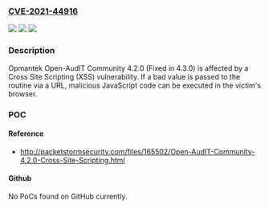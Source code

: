 ### [CVE-2021-44916](https://cve.mitre.org/cgi-bin/cvename.cgi?name=CVE-2021-44916)
![](https://img.shields.io/static/v1?label=Product&message=n%2Fa&color=blue)
![](https://img.shields.io/static/v1?label=Version&message=n%2Fa&color=blue)
![](https://img.shields.io/static/v1?label=Vulnerability&message=n%2Fa&color=brighgreen)

### Description

Opmantek Open-AudIT Community 4.2.0 (Fixed in 4.3.0) is affected by a Cross Site Scripting (XSS) vulnerability. If a bad value is passed to the routine via a URL, malicious JavaScript code can be executed in the victim's browser.

### POC

#### Reference
- http://packetstormsecurity.com/files/165502/Open-AudIT-Community-4.2.0-Cross-Site-Scripting.html

#### Github
No PoCs found on GitHub currently.

